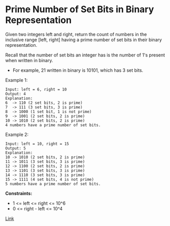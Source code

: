 # Prime Number of Set Bits in Binary Representation

Given two integers left and right, return the count of numbers in the inclusive range [left, right] having a prime
number of set bits in their binary representation.

Recall that the number of set bits an integer has is the number of 1's present when written in binary.

- For example, 21 written in binary is 10101, which has 3 set bits.

Example 1:

```
Input: left = 6, right = 10
Output: 4
Explanation:
6  -> 110 (2 set bits, 2 is prime)
7  -> 111 (3 set bits, 3 is prime)
8  -> 1000 (1 set bit, 1 is not prime)
9  -> 1001 (2 set bits, 2 is prime)
10 -> 1010 (2 set bits, 2 is prime)
4 numbers have a prime number of set bits.
```

Example 2:

```
Input: left = 10, right = 15
Output: 5
Explanation:
10 -> 1010 (2 set bits, 2 is prime)
11 -> 1011 (3 set bits, 3 is prime)
12 -> 1100 (2 set bits, 2 is prime)
13 -> 1101 (3 set bits, 3 is prime)
14 -> 1110 (3 set bits, 3 is prime)
15 -> 1111 (4 set bits, 4 is not prime)
5 numbers have a prime number of set bits.
```

**Constraints:**

- 1 <= left <= right <= 10^6
- 0 <= right - left <= 10^4

[Link](https://leetcode.com/problems/prime-number-of-set-bits-in-binary-representation/)